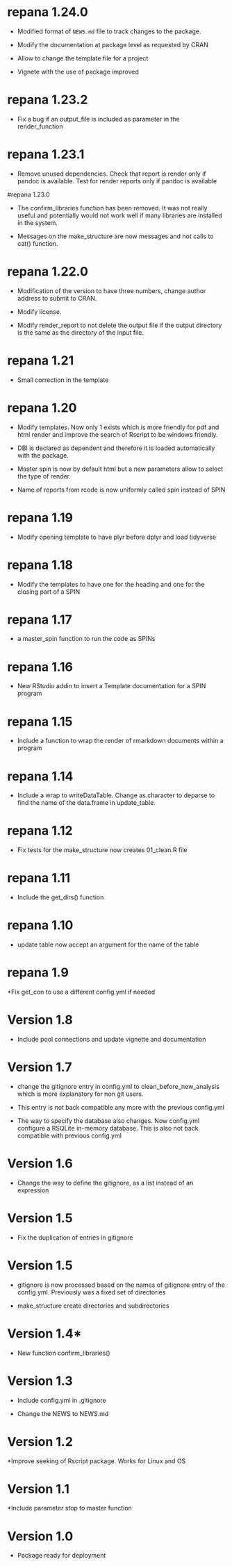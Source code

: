 # repana 1.24.0

* Modified format of `NEWS.md` file to track changes to the package.

* Modify the documentation at package level as requested by CRAN

* Allow to change the template file for a project

* Vignete with the use of package improved

# repana 1.23.2

* Fix a bug if an output_file is included as parameter in the render_function

# repana 1.23.1

* Remove unused dependencies. Check that report is render only if pandoc
is available. Test for render reports only if pandoc is available

#repana 1.23.0

* The confirm_libraries function has been removed. It was not really
useful and potentially would not work well if many libraries are installed in the
system.

* Messages on the make_structure are now messages and not calls to cat() function.

# repana 1.22.0

* Modification of the version to have three numbers, change author address to submit to CRAN. 

* Modify license. 

* Modify render_report to not delete the output file if the output directory is the same as the directory of the input file.

# repana 1.21

* Small correction in the template

# repana 1.20

* Modify templates. Now only 1 exists which is more friendly for pdf and html render
 and improve the search of Rscript to be windows friendly. 

* DBI is declared as dependent and therefore it is loaded automatically with the package. 

* Master spin is now by default html but a new parameters
  allow to select the type of render. 
  
* Name of reports from rcode is now uniformly called spin instead of SPIN

# repana 1.19

* Modify opening template to have plyr before dplyr and load tidyverse

# repana 1.18

* Modify the templates to have one for the heading and one for the closing part of a SPIN

# repana 1.17

* a master_spin function to run the code as SPINs

# repana 1.16

* New RStudio addin to insert a Template documentation for a SPIN program

# repana 1.15

* Include a function to wrap the render of rmarkdown documents within a program

# repana 1.14

* Include a wrap to writeDataTable. Change as.character to deparse 
to find the name of the data.frame in update_table.

# repana 1.12

* Fix tests for the make_structure now creates 01_clean.R file

# repana 1.11

* Include the get_dirs() function
  
# repana 1.10

* update table now accept an argument for the name of the table

# repana 1.9

*Fix get_con to use a different config.yml if needed

# Version 1.8

* Include pool connections and update vignette and documentation
  
# Version 1.7

* change the gitignore entry in config.yml to clean_before_new_analysis which
  is more explanatory for non git users.
* This entry is not back compatible any more with the previous config.yml
  
* The way to specify the database also changes. Now config.yml configure a
  RSQLite in-memory database. This is also not back compatible with previous
  config.yml  

# Version 1.6

* Change the way to define the gitignore, as a list instead of an expression
    
# Version 1.5

* Fix the duplication of entries in gitignore
  
# Version 1.5

* gitignore is now processed based on the names of gitignore entry of
  the config.yml. Previously was a fixed set of directories
  
* make_structure create directories and subdirectories
  
# Version 1.4*

* New function confirm_libraries()
    
# Version 1.3

* Include config.yml in .gitignore

* Change the NEWS to NEWS.md
  
# Version 1.2

*Improve seeking of Rscript package. Works for Linux and OS
  
# Version 1.1 

*Include parameter stop to master function

# Version 1.0

* Package ready for deployment
